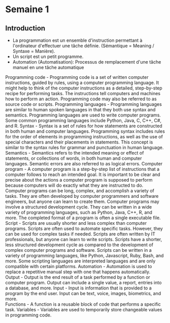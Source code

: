 # Semaine 1
## Introduction
- La programmation est un ensemble d'instruction permettant à l'ordinateur d'effectuer une tâche définie. (Sémantique = Meaning / Syntaxe = Manière).
- Un script est un petit programme.
- Automation (Automatisation): Processus de remplacement d'une tâche manuel en une tâche automatique

Programming code - Programming code is a set of written computer instructions, guided by rules, using a computer programming language. It might help to think of the computer instructions as a detailed, step-by-step recipe for performing tasks. The instructions tell computers and machines how to perform an action. Programming code may also be referred to as source code or scripts.
Programming languages - Programming languages are similar to human spoken languages in that they both use syntax and semantics. Programming languages are used to write computer programs.  Some common programming languages include Python, Java, C, C++, C#, and R.
Syntax - Syntax is a set of rules for how statements are constructed in both human and computer languages. Programming syntax includes rules for the order of elements in programming instructions, as well as the use of special characters and their placements in statements. This concept is similar to the syntax rules for grammar and punctuation in human language.
Semantics - Semantics refers to the intended meaning or effect of statements, or collections of words, in both human and computer languages. Semantic errors are also referred to as logical errors.
Computer program - A computer program is a step-by-step list of instructions that a computer follows to reach an intended goal. It is important to be clear and precise about the actions a computer program is supposed to perform because computers will do exactly what they are instructed to do. Computer programs can be long, complex, and accomplish a variety of tasks. They are often developed by computer programmers and software engineers, but anyone can learn to create them. Computer programs may involve a structured development cycle. They can be written in a wide variety of programming languages, such as Python, Java, C++,  R, and more. The completed format of a program is often a single executable file.
Script - Scripts are usually shorter and less complex than computer programs. Scripts are often used to automate specific tasks. However, they can be used for complex tasks if needed. Scripts are often written by IT professionals, but anyone can learn to write scripts. Scripts have a shorter, less structured development cycle as compared to the development of complex computer programs and software. Scripts can be written in a variety of programming languages, like Python, Javascript, Ruby, Bash, and more. Some scripting languages are interpreted languages and are only compatible with certain platforms.
Automation - Automation is used to replace a repetitive manual step with one that happens automatically. 
Output - Output is the end result of a task performed by a function or computer program. Output can include a single value, a report, entries into a database, and more. 
Input - Input is information that is provided to a program by the end user. Input can be text, voice, images, biometrics, and more.   
Functions - A function is a reusable block of code that performs a specific task.
Variables - Variables are used to temporarily store changeable values in programming code. 


